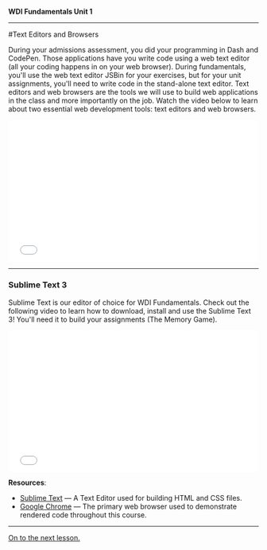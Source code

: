 **WDI Fundamentals Unit 1**

---

#Text Editors and Browsers

During your admissions assessment, you did your programming in Dash and CodePen. Those applications have you write code using a web text editor (all your coding happens in on your web browser). During fundamentals, you'll use the web text editor JSBin for your exercises, but for your unit assignments, you'll need to write code in the stand-alone text editor. Text editors and web browsers are the tools we will use to build web applications in the class and more importantly on the job. Watch the video below to learn about two essential web development tools: text editors and web browsers.


<div class="wistia_responsive_padding" style="padding:56.25% 0 0 0;position:relative;"><div class="wistia_responsive_wrapper" style="height:100%;left:0;position:absolute;top:0;width:100%;"><iframe src="//fast.wistia.net/embed/iframe/nmnxm7vj66?seo=false&videoFoam=true" allowtransparency="true" frameborder="0" scrolling="no" class="wistia_embed" name="wistia_embed" allowfullscreen mozallowfullscreen webkitallowfullscreen oallowfullscreen msallowfullscreen width="100%" height="100%"></iframe></div></div>
<script src="//fast.wistia.net/assets/external/E-v1.js" async></script>

---

### Sublime Text 3

Sublime Text is our editor of choice for WDI Fundamentals. Check out the following video to learn how to download, install and use the Sublime Text 3! You'll need it to build your assignments (The Memory Game).

<div class="wistia_responsive_padding" style="padding:56.25% 0 0 0;position:relative;"><div class="wistia_responsive_wrapper" style="height:100%;left:0;position:absolute;top:0;width:100%;"><iframe src="//fast.wistia.net/embed/iframe/weu4rtct39?seo=false&videoFoam=true" allowtransparency="true" frameborder="0" scrolling="no" class="wistia_embed" name="wistia_embed" allowfullscreen mozallowfullscreen webkitallowfullscreen oallowfullscreen msallowfullscreen width="100%" height="100%"></iframe></div></div>
<script src="//fast.wistia.net/assets/external/E-v1.js" async></script>

**Resources**:

* [Sublime Text](https://www.sublimetext.com/3) — A Text Editor used for building HTML and CSS files.
* [Google Chrome](http://www.google.com/chrome/) — The primary web browser used to demonstrate rendered code throughout this course.

---

[On to the next lesson.](04_quiz.md)
